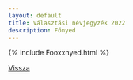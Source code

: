 ```yaml
---
layout: default
title: Választási névjegyzék 2022
description: Főnyed
---
```


{% include Fooxxnyed.html %}

[Vissza](./)